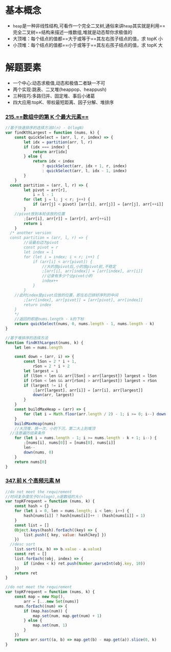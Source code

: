 # 基本概念

- `heap`是一种非线性结构,可看作一个完全二叉树,通俗来讲`heap`其实就是利用==完全二叉树==结构来描述一维数组,堆就是动态帮你求极值的
- 大顶堆：每个结点的值都==大于或等于==其左右孩子结点的值，求 topK 小
- 小顶堆：每个结点的值都==小于或等于==其左右孩子结点的值，求 topK 大

# 解题要素

- 一个中心:动态求极值,动态和极值二者缺一不可
- 两个实现:跳表、二叉堆(heappop、heappush)
- 三种技巧:多路归并、固定堆、事后小诸葛
- 四大应用:topK、带权最短距离、因子分解、堆排序

### [215.==数组中的第 K 个最大元素==](https://leetcode-cn.com/problems/kth-largest-element-in-an-array/)

```javascript {.line-numbers}
//基于快速排序的选择方法O(n) - O(logN)
var findKthLargest = function (nums, k) {
	const quickSelect = (arr, l, r, index) => {
		let idx = partition(arr, l, r)
		if (idx === index) {
			return arr[idx]
		} else {
			return idx < index
				? quickSelect(arr, idx + 1, r, index)
				: quickSelect(arr, l, idx - 1, index)
		}
	}
  const partition = (arr, l, r) => {
		let pivot = arr[r],
			i = l - 1
		for (let j = l; j < r; j++) {
			if (arr[j] < pivot) [arr[i], arr[j]] = [arr[j], arr[++i]]
		}
    //pivot放到本轮该放的位置
		;[arr[i], arr[r]] = [arr[r], arr[++i]]
		return i
	}
  /* another version
  const partition = (arr, l, r) => {
		//设最右边为pivot
		const pivot = r
		let index = l
		for (let i = index; i < r; i++) {
			if (arr[i] < arr[pivot]) {
				//大的放pivot后,小的放pivot前,不稳定
				;[arr[i], arr[index]] = [arr[index], arr[i]]
				//记录有多少个比pivot小的
				index++
			}
		}
    //此时index是pivot应放的位置，即左右已排好序列的中间
		;[arr[index], arr[pivot]] = [arr[pivot], arr[index]]
		return index
	}
	*/
	//返回的即是nums.length - k的下标
	return quickSelect(nums, 0, nums.length - 1, nums.length - k)
}
```

```javascript
//基于堆排序的选择方法
function findKthLargest(nums, k) {
	let len = nums.length

	const down = (arr, i) => {
		const lSon = 2 * i + 1,
			rSon = 2 * i + 2
		let largest = i
		if (lSon < len && arr[lSon] > arr[largest]) largest = lSon
		if (rSon < len && arr[rSon] > arr[largest]) largest = rSon
		if (largest != i) {
			;[arr[largest], arr[i]] = [arr[i], arr[largest]]
			down(arr, largest)
		}
	}
	const buildMaxHeap = (arr) => {
		for (let i = Math.floor(arr.length / 2) - 1; i >= 0; i--) down(arr, i)
	}
	buildMaxHeap(nums)
	//大顶堆，换一次，小的下沉，第二大上到堆顶
  //注意遍历结束条件
	for (let i = nums.length - 1; i >= nums.length - k + 1; i--) {
		;[nums[i], nums[0]] = [nums[0], nums[i]]
		len--
		down(nums, 0)
	}
	return nums[0]
}
```

### [347.前 K 个高频元素 M](https://leetcode-cn.com/problems/top-k-frequent-elements/)

```javascript {.line-numbers}
//do not meet the requirement
//时间复杂度优于O(nlogn),n是数组的大小
var topKFrequent = function (nums, k) {
	const hash = {}
	for (let i = 0, len = nums.length; i < len; i++) {
		hash[nums[i]] ? hash[nums[i]]++ : (hash[nums[i]] = 1)
	}
	const list = []
	Object.keys(hash).forEach((key) => {
		list.push({ key, value: hash[key] })
	})
  //desc sort
	list.sort((a, b) => b.value - a.value)
	const ret = []
	list.forEach((obj, index) => {
		if (index < k) ret.push(Number.parseInt(obj.key, 10))
	})
	return ret
}

//do not meet the requirement
var topKFrequent = function (nums, k) {
	const map = new Map(),
		arr = [...new Set(nums)]
	nums.forEach((num) => {
		if (map.has(num)) {
			map.set(num, map.get(num) + 1)
		} else {
			map.set(num, 1)
		}
	})
	return arr.sort((a, b) => map.get(b) - map.get(a)).slice(0, k)
}
```
